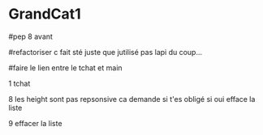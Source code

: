 # GrandCat1

#pep 8 avant

#refactoriser c fait sté juste que jutilisé pas lapi du coup...

#faire le lien entre le tchat et main



1 tchat

8 les height sont pas repsonsive ca demande si t'es obligé si oui efface la liste

9 effacer la liste 

